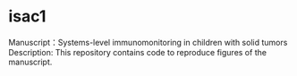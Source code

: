# isac1
Manuscript：Systems-level immunomonitoring in children with solid tumors <br>
Description: This repository contains code to reproduce figures of the manuscript.
